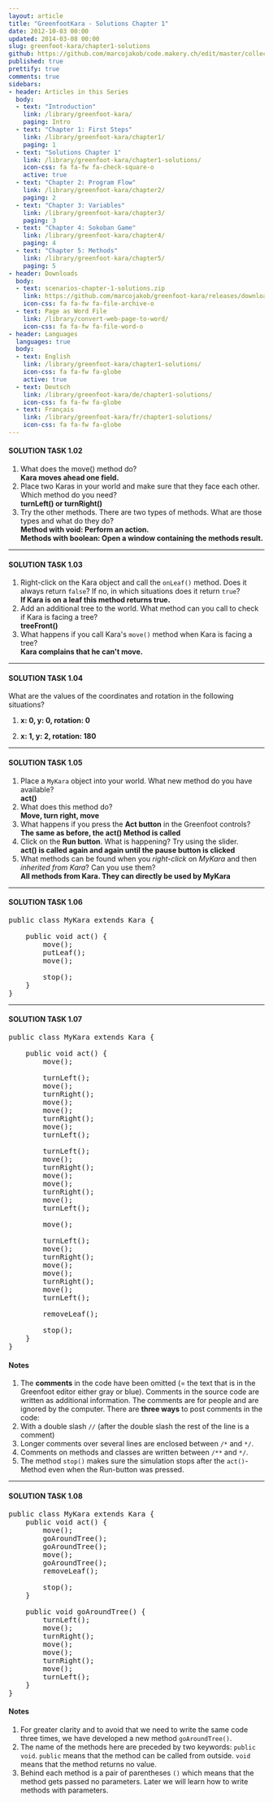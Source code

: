 ```yaml
---
layout: article
title: "GreenfootKara - Solutions Chapter 1"
date: 2012-10-03 00:00
updated: 2014-03-08 00:00
slug: greenfoot-kara/chapter1-solutions
github: https://github.com/marcojakob/code.makery.ch/edit/master/collections/library/greenfoot-kara-en-chapter1-solutions.md
published: true
prettify: true
comments: true
sidebars:
- header: Articles in this Series
  body:
  - text: "Introduction"
    link: /library/greenfoot-kara/
    paging: Intro
  - text: "Chapter 1: First Steps"
    link: /library/greenfoot-kara/chapter1/
    paging: 1
  - text: "Solutions Chapter 1"
    link: /library/greenfoot-kara/chapter1-solutions/
    icon-css: fa fa-fw fa-check-square-o
    active: true
  - text: "Chapter 2: Program Flow"
    link: /library/greenfoot-kara/chapter2/
    paging: 2
  - text: "Chapter 3: Variables"
    link: /library/greenfoot-kara/chapter3/
    paging: 3
  - text: "Chapter 4: Sokoban Game"
    link: /library/greenfoot-kara/chapter4/
    paging: 4
  - text: "Chapter 5: Methods"
    link: /library/greenfoot-kara/chapter5/
    paging: 5
- header: Downloads
  body:
  - text: scenarios-chapter-1-solutions.zip
    link: https://github.com/marcojakob/greenfoot-kara/releases/download/2.1.0/scenarios-chapter-1-solutions.zip
    icon-css: fa fa-fw fa-file-archive-o
  - text: Page as Word File
    link: /library/convert-web-page-to-word/
    icon-css: fa fa-fw fa-file-word-o
- header: Languages
  languages: true
  body:
  - text: English
    link: /library/greenfoot-kara/chapter1-solutions/
    icon-css: fa fa-fw fa-globe
    active: true
  - text: Deutsch
    link: /library/greenfoot-kara/de/chapter1-solutions/
    icon-css: fa fa-fw fa-globe
  - text: Français
    link: /library/greenfoot-kara/fr/chapter1-solutions/
    icon-css: fa fa-fw fa-globe
---
```


#### <i class="fa fa-check-square-o"></i> SOLUTION TASK 1.02

<div class="alpha-list hidden"></div>

1. What does the move() method do?   
  **Kara moves ahead one field.**
2. Place two Karas in your world and make sure that they face each other. Which method do you need?   
  **turnLeft() or turnRight()**
3. Try the other methods. There are two types of methods. What are those types and what do they do?   
  **Method with void: Perform an action.**   
  **Methods with boolean: Open a window containing the methods result.**


***

#### <i class="fa fa-check-square-o"></i> SOLUTION TASK 1.03

<div class="alpha-list hidden"></div>

1. Right-click on the Kara object and call the `onLeaf()` method. Does it always return `false`? If no, in which situations does it return `true`?   
  **If Kara is on a leaf this method returns true.**
2. Add an additional tree to the world. What method can you call to check if Kara is facing a tree?   
  **treeFront()**
3. What happens if you call Kara's `move()` method when Kara is facing a tree?   
  **Kara complains that he can't move.**


***

#### <i class="fa fa-check-square-o"></i> SOLUTION TASK 1.04

What are the values of the coordinates and rotation in the following situations?

1. **x: 0, y: 0, rotation: 0**

2. **x: 1, y: 2, rotation: 180**


***

#### <i class="fa fa-check-square-o"></i> SOLUTION TASK 1.05

<div class="alpha-list hidden"></div>

1. Place a `MyKara` object into your world. What new method do you have available?   
  **act()**
2. What does this method do?   
  **Move, turn right, move**
3. What happens if you press the **Act button** in the Greenfoot controls?   
  **The same as before, the act() Method is called**
4. Click on the **Run button**. What is happening? Try using the slider.   
  **act() is called again and again until the pause button is clicked**
5. What methods can be found when you *right-click* on *MyKara* and then *inherited from Kara*? Can you use them?   
  **All methods from Kara. They can directly be used by MyKara**


***

#### <i class="fa fa-check-square-o"></i> SOLUTION TASK 1.06

<pre class="prettyprint lang-java">
public class MyKara extends Kara {
	
	public void act() {
		move();
        putLeaf();
        move();

		stop();
	}
}
</pre>

***

#### <i class="fa fa-check-square-o"></i> SOLUTION TASK 1.07

<pre class="prettyprint lang-java">
public class MyKara extends Kara {
	
	public void act() {
		move();

		turnLeft();
		move();
		turnRight();
		move();
		move();
		turnRight();
		move();
		turnLeft();

		turnLeft();
		move();
		turnRight();
		move();
		move();
		turnRight();
		move();
		turnLeft();

		move();

		turnLeft();
		move();
		turnRight();
		move();
		move();
		turnRight();
		move();
		turnLeft();

		removeLeaf();

		stop();
	}
}
</pre>

#### Notes

1. The **comments** in the code have been omitted (= the text that is in the Greenfoot editor either gray or blue).
Comments in the source code are written as additional information. The comments are for people and are ignored by the computer. There are **three ways** to post comments in the code:
  1. With a double slash `//` (after the double slash the rest of the line is a comment)
  2. Longer comments over several lines are enclosed between `/*` and `*/`.
  3. Comments on methods and classes are written between `/**` and `*/`.
2.	The method `stop()` makes sure the simulation stops after the `act()`-Method even when the Run-button was pressed.


***

#### <i class="fa fa-check-square-o"></i> SOLUTION TASK 1.08

<pre class="prettyprint lang-java">
public class MyKara extends Kara {
	public void act() {
		move();
		goAroundTree();
		goAroundTree();
		move();
		goAroundTree();
		removeLeaf();

		stop();
	}

	public void goAroundTree() {
		turnLeft();
		move();
		turnRight();
		move();
		move();
		turnRight();
		move();
		turnLeft();
	}
}
</pre>

#### Notes

1. For greater clarity and to avoid that we need to write the same code three times, we have developed a new method `goAroundTree()`.
2. The name of the methods here are preceded by two keywords: `public void`.
`public` means that the method can be called from outside.
`void` means that the method returns no value.
3. Behind each method is a pair of parentheses `()` which means that the method gets passed no parameters. Later we will learn how to write methods with parameters.
